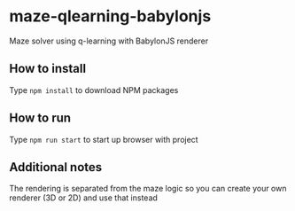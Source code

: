 # maze-qlearning-babylonjs
Maze solver using q-learning with BabylonJS renderer

## How to install
Type `npm install` to download NPM packages

## How to run
Type `npm run start` to start up browser with project

## Additional notes
The rendering is separated from the maze logic so you can create your own renderer (3D or 2D) and use that instead
